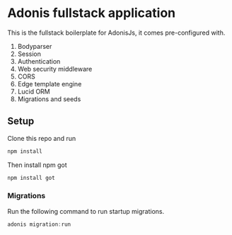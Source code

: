 # Adonis fullstack application

This is the fullstack boilerplate for AdonisJs, it comes pre-configured with.

1. Bodyparser
2. Session
3. Authentication
4. Web security middleware
5. CORS
6. Edge template engine
7. Lucid ORM
8. Migrations and seeds

## Setup

Clone this repo and run

```bash
npm install
```
Then install npm got
```bash
npm install got
```


### Migrations

Run the following command to run startup migrations.

```js
adonis migration:run
```
